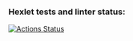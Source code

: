 ### Hexlet tests and linter status:
[![Actions Status](https://github.com/alisa2799/frontend-project-44/actions/workflows/hexlet-check.yml/badge.svg)](https://github.com/alisa2799/frontend-project-44/actions)